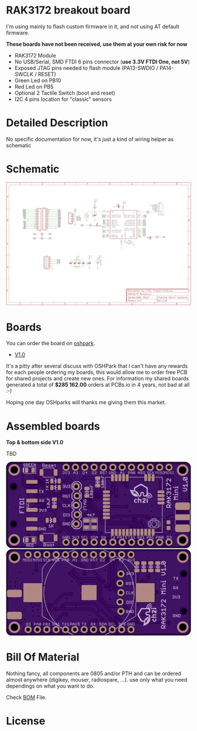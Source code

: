 RAK3172 breakout board
======================

<!--
<img src="https://github.com/hallard/RAK3172-Breakout/blob/main/pictures/RAK3172-Breakout-top.png">
-->

I'm using mainly to flash custom firmware in it, and not using AT default firmware.

<!--
**These boards have not been received, assembled, and works as expected**
-->
**These boards have not been received, use them at your own risk for now**

- RAK3172 Module
- No USB/Serial, SMD FTDI 6 pins connector (**use 3.3V FTDI One, not 5V**)
- Exposed JTAG pins needed to flash module (PA13-SWDIO / PA14-SWCLK / RESET)
- Green Led on PB10
- Red Led on PB5
- Optional 2 Tactile Switch (boot and reset)
- I2C 4 pins location for "classic" sensors

Detailed Description
====================

No specific documentation for now, it's just a kind of wiring helper as schematic


Schematic
=========

<img src="https://github.com/hallard/RAK3172-Breakout/blob/main/pictures/RAK3172-Breakout-sch.png">

Boards 
======

You can order the board on [oshpark](https://oshpark.com). 

- [V1.0](https://oshpark.com/shared_projects/Ss2INNiR) 

It's a pitty after several discuss with OSHPark that I can't have any rewards for each people ordering my boards, this would allow me to order free PCB for shared projects and create new ones. For information my shared boards generated a total of **$285 162.00** orders at PCBs.io in 4 years, not bad at all :-)

Hoping one day OSHparks will thanks me giving them this market. 

Assembled boards
================

**Top & bottom side V1.0**

TBD

<img src="https://github.com/hallard/RAK3172-Breakout/blob/main/pictures/RAK3172-Breakout-top.png">
<img src="https://github.com/hallard/RAK3172-Breakout/blob/main/pictures/RAK3172-Breakout-bot.png">


Bill Of Material
================

Nothing fancy, all components are 0805 and/or PTH and can be ordered almost anywhere (digikey, mouser, radiospare, ...). 
use only what you need dependings on what you want to do. 

Check [BOM](https://github.com/hallard/RAK3172-Breakout/blob/main/RAK3172-Breakout-BOM.xlsx) File.

License
=======




 
